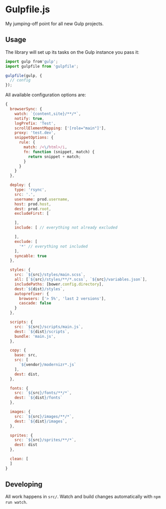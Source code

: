 # Gulpfile.js

My jumping-off point for all new Gulp projects.

## Usage

The library will set up its tasks on the Gulp instance you pass it:

```javascript
import gulp from'gulp';
import gulpfile from 'gulpfile';

gulpfile(gulp, {
  // config
});
```

All available configuration options are:

```javascript
{
  browserSync: {
    watch: `{content,site}/**/*`,
    notify: true,
    logPrefix: 'Test',
    scrollElementMapping: ['[role="main"]'],
    proxy: 'test.dev',
    snippetOptions: {
      rule: {
        match: /<\/html>/i,
        fn: function (snippet, match) {
          return snippet + match;
        }
      }
    }
  },

  deploy: {
    type: 'rsync',
    src: '.',
    username: prod.username,
    host: prod.host,
    dest: prod.root,
    excludeFirst: [

    ],
    include: [ // everything not already excluded

    ],
    exclude: [
      '*' // everything not included
    ],
    syncable: true
  },

  styles: {
    src: `${src}/styles/main.scss`,
    all: [`${src}/styles/**/*.scss`, `${src}/variables.json`],
    includePaths: [bower.config.directory],
    dest:`${dist}/styles`,
    autoprefixer: {
      browsers: ['> 5%', 'last 2 versions'],
      cascade: false
    }
  },

  scripts: {
    src: `${src}/scripts/main.js`,
    dest: `${dist}/scripts`,
    bundle: 'main.js',
  },

  copy: {
    base: src,
    src: [
      `${vendor}/modernizr*.js`
    ],
    dest: dist,
  },

  fonts: {
    src: `${src}/fonts/**/*`,
    dest: `${dist}/fonts`
  },

  images: {
    src: `${src}/images/**/*`,
    dest: `${dist}/images`,
  },

  sprites: {
    src: `${src}/sprites/**/*`,
    dest: dist
  },

  clean: [
  ]
}
```

## Developing

All work happens in `src/`.  Watch and build changes automatically with `npm run watch`.
